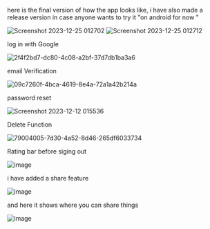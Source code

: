 
here is the final version of how the app looks like, i have also made a release version in case anyone wants to try it "on android for now "

![Screenshot 2023-12-25 012702](https://github.com/Amjadyabroudi128/noteapp/assets/61939508/04150d61-fc12-4696-8130-1b257557593f)
![Screenshot 2023-12-25 012712](https://github.com/Amjadyabroudi128/noteapp/assets/61939508/51f7f1f1-ec99-48ba-8a0e-4976ab975c90)

log in with Google 

![2f4f2bd7-dc80-4c08-a2bf-37d7db1ba3a6](https://github.com/Amjadyabroudi128/pushNotification-/assets/61939508/eeeafb50-f029-4de2-b129-49be427d7658)

email Verification 

![09c7260f-4bca-4619-8e4a-72a1a42b214a](https://github.com/Amjadyabroudi128/pushNotification-/assets/61939508/c9c3a046-30cc-467f-8d8f-43fe0eb6d77f)

password reset 

![Screenshot 2023-12-12 015536](https://github.com/Amjadyabroudi128/pushNotification-/assets/61939508/fd7520b8-93e7-46e1-a079-fe1e8da430cd)

Delete Function 

![79004005-7d30-4a52-8d46-265df6033734](https://github.com/Amjadyabroudi128/pushNotification-/assets/61939508/38f00f6c-6054-457e-9d4b-0a58844b61a5)

Rating bar before siging out 

![image](https://github.com/Amjadyabroudi128/noteapp/assets/61939508/3f17f3e7-4c1b-45b5-93d7-1bcb24dca667)

i have added a share feature 

![image](https://github.com/Amjadyabroudi128/noteapp/assets/61939508/6cb749c7-2f88-4c31-8ff8-a3abf0a6dc42)

and here it shows where you can share things 

![image](https://github.com/Amjadyabroudi128/noteapp/assets/61939508/91812313-1466-467c-aad6-851ca718648e)


